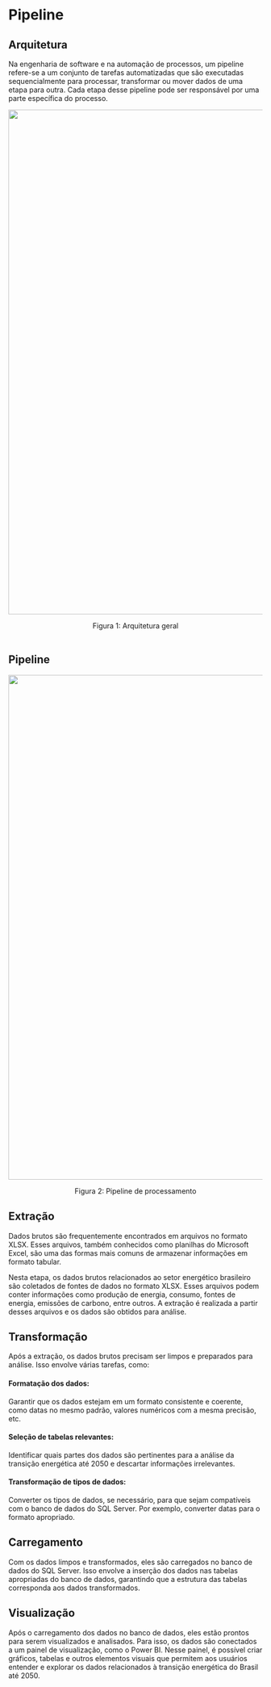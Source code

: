 # Pipeline

## Arquitetura
Na engenharia de software e na automação de processos, um pipeline refere-se a um conjunto de tarefas automatizadas que são executadas sequencialmente para processar, transformar ou mover dados de uma etapa para outra. Cada etapa desse pipeline pode ser responsável por uma parte específica do processo.

<p align="center">
    <img src="https://github.com/ResidenciaTICBrisa/04_PipelineTCU/assets/51385738/cb17934a-e8f9-4a98-a4a3-7fe0921b780c" width="1000">
</p>
</p>
<center> <figcaption>Figura 1: Arquitetura geral</figcaption> </center>
<br>

## Pipeline

<p align="center">
    <img src="https://github.com/ResidenciaTICBrisa/04_PipelineTCU/assets/51385738/7ce6dd6e-9173-4e62-bff9-328794ddfa6c" width="1000">
</p>
<center> <figcaption>Figura 2: Pipeline de processamento</figcaption> </center>


## Extração
Dados brutos são frequentemente encontrados em arquivos no formato XLSX. Esses arquivos, também conhecidos como planilhas do Microsoft Excel, são uma das formas mais comuns de armazenar informações em formato tabular.

Nesta etapa, os dados brutos relacionados ao setor energético brasileiro são coletados de fontes de dados no formato XLSX. Esses arquivos podem conter informações como produção de energia, consumo, fontes de energia, emissões de carbono, entre outros. A extração é realizada a partir desses arquivos e os dados são obtidos para análise.

## Transformação
Após a extração, os dados brutos precisam ser limpos e preparados para análise. Isso envolve várias tarefas, como:

#### Formatação dos dados: 
Garantir que os dados estejam em um formato  consistente e coerente, como datas no mesmo padrão, valores numéricos com a mesma precisão, etc.
#### Seleção de tabelas relevantes: 
Identificar quais partes dos dados são pertinentes para a análise da transição energética até 2050 e descartar informações irrelevantes.
#### Transformação de tipos de dados: 
Converter os tipos de dados, se necessário, para que sejam compatíveis com o banco de dados do SQL Server. Por exemplo, converter datas para o formato apropriado.

## Carregamento
Com os dados limpos e transformados, eles são carregados no banco de dados do SQL Server. Isso envolve a inserção dos dados nas tabelas apropriadas do banco de dados, garantindo que a estrutura das tabelas corresponda aos dados transformados.

## Visualização
Após o carregamento dos dados no banco de dados, eles estão prontos para serem visualizados e analisados. Para isso, os dados são conectados a um painel de visualização, como o Power BI. Nesse painel, é possível criar gráficos, tabelas e outros elementos visuais que permitem aos usuários entender e explorar os dados relacionados à transição energética do Brasil até 2050.